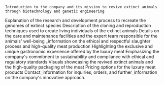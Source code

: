     Introduction to the company and its mission to revive extinct animals through biotechnology and genetic engineering
Explanation of the research and development process to recreate the genomes of extinct species
Description of the cloning and reproduction techniques used to create living individuals of the extinct animals
Details on the care and maintenance facilities and the expert team responsible for the animals' well-being
    _information on the ethical and respectful slaughter process and high-quality meat production
Highlighting the exclusive and unique gastronomic experience offered by the luxury meat
Emphasizing the company's commitment to sustainability and compliance with ethical and regulatory standards
Visuals showcasing the revived extinct animals and the high-quality packaging of the meat
Pricing options for the luxury meat products
Contact_information for inquiries, orders, and further_information on the company's innovative approach.


